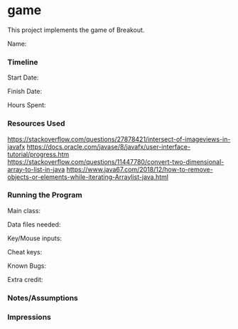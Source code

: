 game
====

This project implements the game of Breakout.

Name: 

### Timeline

Start Date: 

Finish Date: 

Hours Spent:

### Resources Used
https://stackoverflow.com/questions/27878421/intersect-of-imageviews-in-javafx
https://docs.oracle.com/javase/8/javafx/user-interface-tutorial/progress.htm
https://stackoverflow.com/questions/11447780/convert-two-dimensional-array-to-list-in-java
https://www.java67.com/2018/12/how-to-remove-objects-or-elements-while-iterating-Arraylist-java.html
### Running the Program

Main class:

Data files needed: 

Key/Mouse inputs:

Cheat keys:

Known Bugs:

Extra credit:


### Notes/Assumptions


### Impressions

